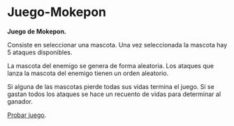 # Juego-Mokepon
**Juego de Mokepon.**  
  
Consiste en seleccionar una mascota. Una vez seleccionada la mascota hay 5 ataques disponibles.    
  
La mascota del enemigo se genera de forma aleatoria. Los ataques que lanza la mascota del enemigo tienen un orden aleatorio.
  
Si alguna de las mascotas pierde todas sus vidas termina el juego. Si se gastan todos los ataques se hace un recuento de vidas para determinar al ganador.
  
[Probar juego](https://juego-mokepon.netlify.app/).
